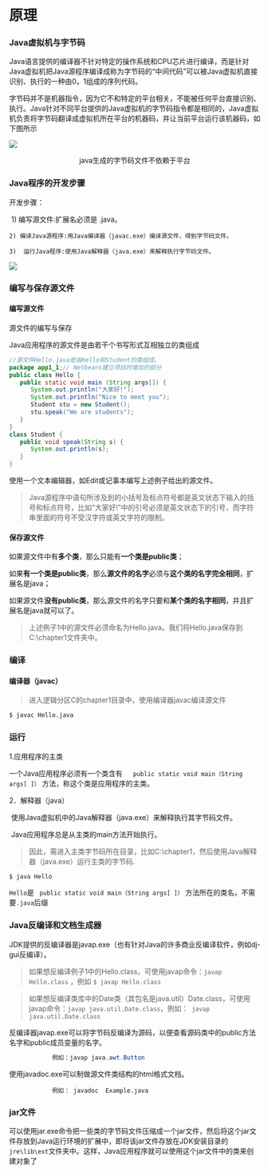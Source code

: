 # 原理



### Java虚拟机与字节码

​       Java语言提供的编译器不针对特定的操作系统和CPU芯片进行编译，而是针对Java虚拟机把Java源程序编译成称为字节码的“中间代码”可以被Java虚拟机直接识别、执行的一种由0，1组成的序列代码。

​        字节码并不是机器指令，因为它不和特定的平台相关，不能被任何平台直接识别、执行。Java针对不同平台提供的Java虚拟机的字节码指令都是相同的，Java虚拟机负责将字节码翻译成虚拟机所在平台的机器码，并让当前平台运行该机器码，如下图所示

![](https://cdn.jsdelivr.net/gh/ZanderZhao/img20/file/20191106081140.png)

<center>java生成的字节码文件不依赖于平台</center>







### Java程序的开发步骤



开发步骤：

​	1)   编写源文件:扩展名必须是 .java。

 	2) 编译Java源程序:用Java编译器（javac.exe）编译源文件，得到字节码文件。

 	3)  运行Java程序:使用Java解释器（java.exe）来解释执行字节码文件。



![](https://cdn.jsdelivr.net/gh/ZanderZhao/img20/file/20191106081734.png)



### 编写与保存源文件



#### 编写源文件

源文件的编写与保存	

Java应用程序的源文件是由若干个书写形式互相独立的类组成

```java
//源文件Hello.java是由Hello和Student的类组成。 
package app1_1;// Netbeans建立项目时增加的部分
public class Hello {
   public static void main (String args[]) {
      System.out.println("大家好!");
      System.out.println("Nice to meet you");
      Student stu = new Student();
      stu.speak("We are students");
   }
}
class Student {
   public void speak(String s) {
      System.out.println(s);
   }
} 
```



使用一个文本编辑器，如Edit或记事本编写上述例子给出的源文件。

> Java源程序中语句所涉及到的小括号及标点符号都是英文状态下输入的括号和标点符号，比如“大家好!”中的引号必须是英文状态下的引号，而字符串里面的符号不受汉字符或英文字符的限制。



#### 保存源文件

如果源文件中有**多个类**，那么只能有**一个类是public类**；

如果**有一个类是public类**，那么**源文件的名字**必须与**这个类的名字完全相同**，扩展名是java；

如果源文件**没有public类**，那么源文件的名字只要和**某个类的名字相同**，并且扩展名是java就可以了。

> 上述例子1中的源文件必须命名为Hello.java。我们将Hello.java保存到C:\chapter1文件夹中。 



### 编译

#### 编译器（javac）

> 进入逻辑分区C的chapter1目录中，使用编译器javac编译源文件

```bash
$ javac Hello.java
```



### 运行

1.应用程序的主类	 

一个Java应用程序必须有一个类含有`   public static void main（String args[ ]）` 方法，称这个类是应用程序的主类。

2．解释器（java）

​	使用Java虚拟机中的Java解释器（java.exe）来解释执行其字节码文件。

​        Java应用程序总是从主类的main方法开始执行。

> 因此，需进入主类字节码所在目录，比如C:\chapter1，然后使用Java解释器（java.exe）运行主类的字节码.  

```bash
$ java Hello
```

`Hello`是  ` public static void main（String args[ ]）` 方法所在的类名，不需要`.java`后缀





### Java反编译和文档生成器

​         JDK提供的反编译器是javap.exe（也有针对Java的许多商业反编译软件，例如dj-gui反编译）。

> 如果想反编译例子1中的Hello.class，可使用javap命令：`javap Hello.class` ，例如 `$ javap Hello.class`



> 如果想反编译类库中的Date类（其包名是java.util）Date.class，可使用javap命令：`javap java.util.Date.class`，例如：` javap  java.util.Date.class`


反编译器javap.exe可以将字节码反编译为源码，以便查看源码类中的public方法名字和public成员变量的名字。
```java
            例如：javap java.awt.Button
```
使用javadoc.exe可以制做源文件类结构的html格式文档。
```
            例如： javadoc  Example.java 
```







###  jar文件

可以使用jar.exe命令把一些类的字节码文件压缩成一个jar文件，然后将这个jar文件存放到Java运行环境的扩展中，即将该jar文件存放在JDK安装目录的`jre\lib\ext`文件夹中。这样，Java应用程序就可以使用这个jar文件中的类来创建对象了 















































